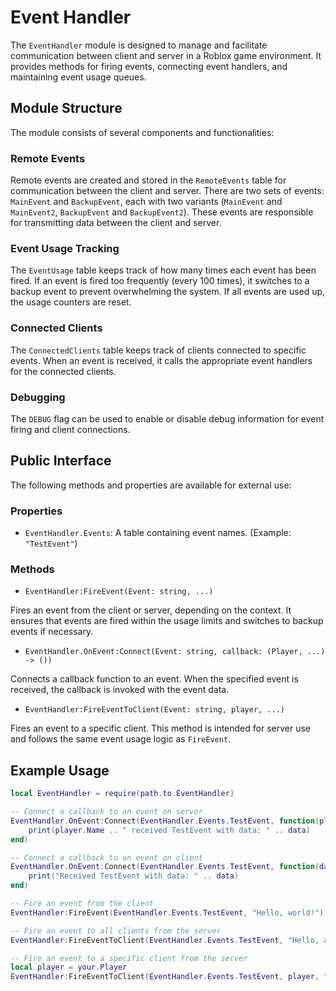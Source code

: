# Event Handler

The `EventHandler` module is designed to manage and facilitate communication between client and server in a Roblox game environment. It provides methods for firing events, connecting event handlers, and maintaining event usage queues.

## Module Structure

The module consists of several components and functionalities:

### Remote Events

Remote events are created and stored in the `RemoteEvents` table for communication between the client and server. There are two sets of events: `MainEvent` and `BackupEvent`, each with two variants (`MainEvent` and `MainEvent2`, `BackupEvent` and `BackupEvent2`). These events are responsible for transmitting data between the client and server.

### Event Usage Tracking

The `EventUsage` table keeps track of how many times each event has been fired. If an event is fired too frequently (every 100 times), it switches to a backup event to prevent overwhelming the system. If all events are used up, the usage counters are reset.

### Connected Clients

The `ConnectedClients` table keeps track of clients connected to specific events. When an event is received, it calls the appropriate event handlers for the connected clients.

### Debugging

The `DEBUG` flag can be used to enable or disable debug information for event firing and client connections.

## Public Interface

The following methods and properties are available for external use:

### Properties

- `EventHandler.Events`: A table containing event names. (Example: `"TestEvent"`)

### Methods

-  `EventHandler:FireEvent(Event: string, ...)`

Fires an event from the client or server, depending on the context. It ensures that events are fired within the usage limits and switches to backup events if necessary.

- `EventHandler.OnEvent:Connect(Event: string, callback: (Player, ...) -> ())`

Connects a callback function to an event. When the specified event is received, the callback is invoked with the event data.

- `EventHandler:FireEventToClient(Event: string, player, ...)`

Fires an event to a specific client. This method is intended for server use and follows the same event usage logic as `FireEvent`.

## Example Usage

```lua
local EventHandler = require(path.to.EventHandler)

-- Connect a callback to an event on server
EventHandler.OnEvent:Connect(EventHandler.Events.TestEvent, function(player, data)
    print(player.Name .. " received TestEvent with data: " .. data)
end)

-- Connect a callback to an event on client
EventHandler.OnEvent:Connect(EventHandler.Events.TestEvent, function(data)
    print("Received TestEvent with data: " .. data)
end)

-- Fire an event from the client
EventHandler:FireEvent(EventHandler.Events.TestEvent, "Hello, world!")

-- Fire an event to all clients from the server
EventHandler:FireEventToClient(EventHandler.Events.TestEvent, "Hello, alll!")

-- Fire an event to a specific client from the server
local player = your.Player
EventHandler:FireEventToClient(EventHandler.Events.TestEvent, player, "Hello to you, client!")```
